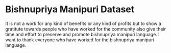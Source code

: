 # Bishnupriya Manipuri Dataset
It is not a work for any kind of benefits or any kind of profits but to show a gratitute towards people who have worked for the community also give their time and effort to preserve and promote bishnupriya manipuri language. I want to thank everyone who have worked for the bishnupriya manipuri language.
